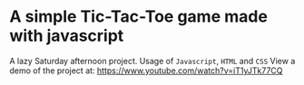 # A simple Tic-Tac-Toe game made with javascript

A lazy Saturday afternoon project.
Usage of `Javascript`, `HTML` and `CSS`
View a demo of the project at: https://www.youtube.com/watch?v=iT1yJTk77CQ
